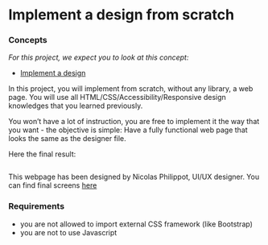 # Implement a design from scratch

<div class="panel panel-default">
    <div class="panel-heading">
      <h3 class="panel-title">Concepts</h3>
    </div>
    <div class="panel-body">
      <p>
        <em>For this project, we expect you to look at this concept:</em>
      </p>
      <ul>
          <li>
            <a href="https://intranet.hbtn.io/concepts/220">Implement a design</a>
          </li>
      </ul>
    </div>
</div>

<div class="panel panel-default" id="project-description">
  <div class="panel-body">
    <p>In this project, you will implement from scratch, without any library, a web page. 
You will use all HTML/CSS/Accessibility/Responsive design knowledges that you learned previously. </p>

<p>You won’t have a lot of instruction, you are free to implement it the way that you want - the objective is simple: Have a fully functional web page that looks the same as the designer file.</p>

<p>Here the final result:</p>

<p><img src="https://holbertonintranet.s3.amazonaws.com/uploads/medias/2020/2/60df485eb772ecbad54a.jpg?X-Amz-Algorithm=AWS4-HMAC-SHA256&amp;X-Amz-Credential=AKIARDDGGGOU5BHMTQX4%2F20220819%2Fus-east-1%2Fs3%2Faws4_request&amp;X-Amz-Date=20220819T205342Z&amp;X-Amz-Expires=86400&amp;X-Amz-SignedHeaders=host&amp;X-Amz-Signature=028d69796f19a208e9fb70ac38589d87dca3fbca71c950d12dd4652c35dbf36d" alt="" style=""></p>

<p>This webpage has been designed by Nicolas Philippot, UI/UX designer.
You can find final screens <a href="https://intranet-projects-files.s3.amazonaws.com/holbertonschool-webstack/622/Archive.zip" title="here" target="_blank">here</a></p>

<h3>Requirements</h3>

<ul>
<li>you are not allowed to import external CSS framework (like Bootstrap)</li>
<li>you are not to use Javascript</li>
</ul>

  </div>
</div>